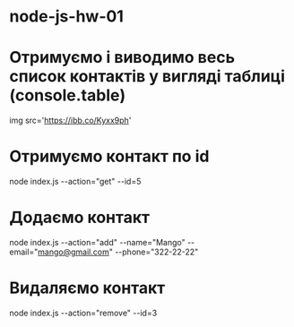 # node-js-hw-01

# Отримуємо і виводимо весь список контактів у вигляді таблиці (console.table)
img src='https://ibb.co/Kyxx9ph'

# Отримуємо контакт по id
node index.js --action="get" --id=5

# Додаємо контакт
node index.js --action="add" --name="Mango" --email="mango@gmail.com" --phone="322-22-22"

# Видаляємо контакт
node index.js --action="remove" --id=3
